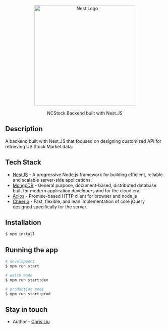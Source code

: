 <p align="center">
  <a href="http://nestjs.com/" target="blank"><img src="https://nestjs.com/img/logo_text.svg" width="320" alt="Nest Logo" /></a>
</p>

<p align="center">NCStock Backend built with Nest.JS</p>

## Description

A backend built with Nest.JS that focused on designing customized API for retrieving US Stock Market data.

## Tech Stack

* [NestJS](https://nestjs.com/) - A progressive Node.js framework for building efficient, reliable and scalable server-side applications.
* [MongoDB](https://www.mongodb.com/) - General purpose, document-based, distributed database built for modern application developers and for the cloud era.
* [Axios](https://github.com/axios/axios) - Promise-based HTTP client for browser and node.js
* [Cheerio](https://github.com/cheeriojs/cheerio) - Fast, flexible, and lean implementation of core jQuery designed specifically for the server.

## Installation

```bash
$ npm install
```

## Running the app

```bash
# development
$ npm run start

# watch mode
$ npm run start:dev

# production mode
$ npm run start:prod
```

## Stay in touch

- Author - [Chris Liu](https://chrisliu.ml)

